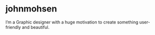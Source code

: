# johnmohsen
I’m a Graphic designer with a huge motivation to create something user-friendly and beautiful.
